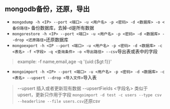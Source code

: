 ## mongodb备份，还原，导出
+ `mongodump -h <IP> --port <端口> -u <用户名> -p <密码> -d <数据库> -o <备份路径>` 备份数据库，去掉-d是所有数据
+ `mongorestore -h <IP> --port <端口> -u <用户名> -p <密码> -d <数据库> --drop <还原路径>`还原数据库
+ `mongoexport -h <IP --port <端口> -u <用户名> -p <密码> -d <数据库> -c <表名> -f <字段> -q <查询条件> -o <导出路径> --csv`导出表或表中的字段

>example:
>-f name,email,age
>-q '{uid:{$gt:1}}'

+ `mongoimport -h <IP> --port <端口> -u <用户名> -p <密码> -d <数据库> -c <表名> --upsert --drop <导入文件>`导入表
>--upsert 插入或者更新现有数据
>--upsertFields <字段名> 类似于upsert，更新只作用于字段
>`mongoimport -d test -c users --type csv --headerline --file users.csv`还原csv